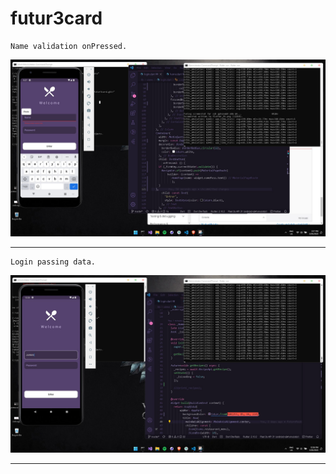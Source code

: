 # futur3card

    Name validation onPressed.

![MobileScreen](./assets/print/04.jpg)

---------

    Login passing data.

![MobileScreen](./assets/print/03.jpg)

---------